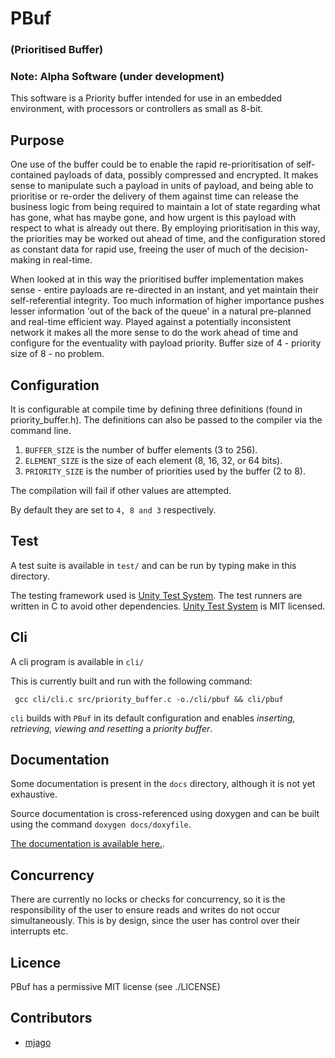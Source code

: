 # PBuf

### (Prioritised Buffer)

### Note: Alpha Software (under development)

This software is a Priority buffer intended for use in an embedded environment,
with processors or controllers as small as 8-bit.

## Purpose

One use of the buffer could be to enable the rapid re-prioritisation of self-contained payloads of data, possibly compressed
and encrypted. It makes sense to manipulate such a payload in units of payload, and being able to prioritise or re-order the
delivery of them against time can release the business logic from being required to maintain a lot of state regarding what
has gone, what has maybe gone, and how urgent is this payload with respect to what is already out there. By employing prioritisation
in this way, the priorities may be worked out ahead of time, and the configuration stored as constant data for rapid use, freeing
the user of much of the decision-making in real-time.

When looked at in this way the prioritised buffer implementation makes sense - entire payloads are re-directed in an instant, and yet
maintain their self-referential integrity. Too much information of higher importance pushes lesser information 'out of the back of
the queue' in a natural pre-planned and real-time efficient way. Played against a potentially inconsistent network it makes all the
more sense to do the work ahead of time and configure for the eventuality with payload priority. Buffer size of 4 - priority size of
8 - no problem.

## Configuration

It is configurable at compile time by defining three definitions (found in priority_buffer.h).
The definitions can also be passed to the compiler via the command line.

1. `BUFFER_SIZE` is the number of buffer elements (3 to 256).
2. `ELEMENT_SIZE` is the size of each element (8, 16, 32, or 64 bits).
3. `PRIORITY_SIZE` is the number of priorities used by the buffer (2 to 8).

The compilation will fail if other values are attempted.

By default they are set to `4, 8 and 3` respectively.

## Test

A test suite is available in `test/` and can be run by typing make in this directory.

The testing framework used is [Unity Test System](https://github.com/throwtheswitch/). The
test runners are written in C to avoid other dependencies. [Unity Test System](https://github.com/throwtheswitch/) is MIT licensed.

## Cli

A cli program is available in `cli/`

This is currently built and run with the following command:

```shell
 gcc cli/cli.c src/priority_buffer.c -o./cli/pbuf && cli/pbuf
 ```
 `cli` builds with `PBuf` in its default configuration and enables *inserting, retrieving, viewing and resetting*
 a *priority buffer*.

## Documentation
Some documentation is present in the `docs` directory, although it is not yet exhaustive.

Source documentation is cross-referenced using doxygen and can be built using the command `doxygen docs/doxyfile`.

[The documentation is available here.]( http://martynjago.co.uk/PBuf/).

## Concurrency

There are currently no locks or checks for concurrency, so it is the responsibility of the user to ensure
reads and writes do not occur simultaneously. This is by design, since the user has control over their interrupts
etc.

## Licence

PBuf has a permissive MIT license (see ./LICENSE)

## Contributors

- [mjago](https://github.com/mjago/sonicri)

